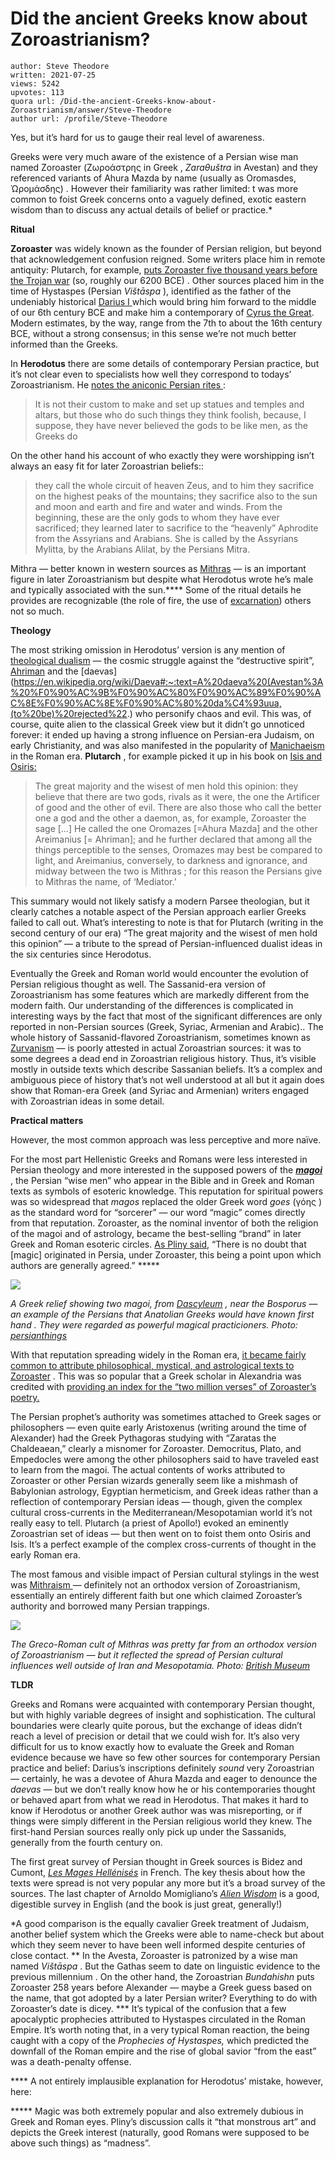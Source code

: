 # Did the ancient Greeks know about Zoroastrianism?

	author: Steve Theodore
	written: 2021-07-25
	views: 5242
	upvotes: 113
	quora url: /Did-the-ancient-Greeks-know-about-Zoroastrianism/answer/Steve-Theodore
	author url: /profile/Steve-Theodore


Yes, but it’s hard for us to gauge their real level of awareness.

Greeks were very much aware of the existence of a Persian wise man named Zoroaster (Ζωροάστρης in Greek , _Zaraθuštra_ in Avestan) and they referenced variants of Ahura Mazda by name (usually as Oromasdes, Ὠρομάσδης) . However their familiarity was rather limited: t was more common to foist Greek concerns onto a vaguely defined, exotic eastern wisdom than to discuss any actual details of belief or practice.*

__Ritual__ 

__Zoroaster__ was widely known as the founder of Persian religion, but beyond that acknowledgement confusion reigned. Some writers place him in remote antiquity: Plutarch, for example, [puts Zoroaster five thousand years before the Trojan war](http://www.perseus.tufts.edu/hopper/text?doc=Perseus%3Atext%3A2008.01.0239%3Asection%3D46) (so, roughly our 6200 BCE) . Other sources placed him in the time of Hystaspes (Persian _Vištāspa_ ), identified as the father of the undeniably historical [Darius I ](https://en.wikipedia.org/wiki/Darius_the_Great)which would bring him forward to the middle of our 6th century BCE and make him a contemporary of [Cyrus the Great](https://en.wikipedia.org/wiki/Cyrus_the_Great). Modern estimates, by the way, range from the 7th to about the 16th century BCE, without a strong consensus; in this sense we’re not much better informed than the Greeks.

In __Herodotus__ there are some details of contemporary Persian practice, but it’s not clear even to specialists how well they correspond to todays’ Zoroastrianism. He [notes the aniconic Persian rites ](http://www.perseus.tufts.edu/hopper/text?doc=Perseus%3Atext%3A1999.01.0126%3Abook%3D1%3Achapter%3D131):

> It is not their custom to make and set up statues and temples and altars, but those who do such things they think foolish, because, I suppose, they have never believed the gods to be like men, as the Greeks do

On the other hand his account of who exactly they were worshipping isn’t always an easy fit for later Zoroastrian beliefs::

> they call the whole circuit of heaven Zeus, and to him they sacrifice on the highest peaks of the mountains; they sacrifice also to the sun and moon and earth and fire and water and winds. From the beginning, these are the only gods to whom they have ever sacrificed; they learned later to sacrifice to the “heavenly” Aphrodite from the Assyrians and Arabians. She is called by the Assyrians Mylitta, by the Arabians Alilat, by the Persians Mitra.

Mithra — better known in western sources as [Mithras](https://www.tertullian.org/rpearse/mithras/display.php?page=main) — is an important figure in later Zoroastrianism but despite what Herodotus wrote he’s male and typically associated with the sun.**** Some of the ritual details he provides are recognizable (the role of fire, the use of [excarnation](https://en.wikipedia.org/wiki/Tower_of_Silence#:~:text=A%20dakhma%2C%20also%20known%20as,the%20soil%20with%20the%20corpses.)) others not so much.

__Theology__ 

The most striking omission in Herodotus’ version is any mention of [theological dualism](https://iranicaonline.org/articles/dualism) — the cosmic struggle against the “destructive spirit”, [Ahriman](https://en.wikipedia.org/wiki/Ahriman) and the [daevas](https://en.wikipedia.org/wiki/Daeva#:~:text=A%20daeva%20(Avestan%3A%20%F0%90%AC%9B%F0%90%AC%80%F0%90%AC%89%F0%90%AC%8E%F0%90%AC%8E%F0%90%AC%80%20da%C4%93uua,(to%20be)%20rejected%22.) who personify chaos and evil. This was, of course, quite alien to the classical Greek view but it didn’t go unnoticed forever: it ended up having a strong influence on Persian-era Judaism, on early Christianity, and was also manifested in the popularity of [Manichaeism ](https://en.wikipedia.org/wiki/Manichaeism)in the Roman era. __Plutarch__ , for example picked it up in his book on [Isis and Osiris:](http://www.perseus.tufts.edu/hopper/text?doc=Perseus%3Atext%3A2008.01.0239%3Asection%3D47)

> The great majority and the wisest of men hold this opinion: they believe that there are two gods, rivals as it were, the one the Artificer of good and the other of evil. There are also those who call the better one a god and the other a daemon, as, for example, Zoroaster the sage […] He called the one Oromazes [=Ahura Mazda] and the other Areimanius [= Ahriman]; and he further declared that among all the things perceptible to the senses, Oromazes may best be compared to light, and Areimanius, conversely, to darkness and ignorance, and midway between the two is Mithras ; for this reason the Persians give to Mithras the name, of ‘Mediator.’

This summary would not likely satisfy a modern Parsee theologian, but it clearly catches a notable aspect of the Persian approach earlier Greeks failed to call out. What’s interesting to note is that for Plutarch (writing in the second century of our era) “The great majority and the wisest of men hold this opinion” — a tribute to the spread of Persian-influenced dualist ideas in the six centuries since Herodotus.

Eventually the Greek and Roman world would encounter the evolution of Persian religious thought as well. The Sassanid-era version of Zoroastrianism has some features which are markedly different from the modern faith. Our understanding of the differences is complicated in interesting ways by the fact that most of the significant differences are only reported in non-Persian sources (Greek, Syriac, Armenian and Arabic).. The whole history of Sassanid-flavored Zoroastrianism, sometimes known as [Zurvanism](https://www.iranicaonline.org/articles/zurvanism) — is poorly attested in actual Zoroastrian sources: it was to some degrees a dead end in Zoroastrian religious history. Thus, it’s visible mostly in outside texts which describe Sassanian beliefs. It’s a complex and ambiguous piece of history that’s not well understood at all but it again does show that Roman-era Greek (and Syriac and Armenian) writers engaged with Zoroastrian ideas in some detail.

__Practical matters__ 

However, the most common approach was less perceptive and more naïve.

For the most part Hellenistic Greeks and Romans were less interested in Persian theology and more interested in the supposed powers of the ___[magoi](https://en.wikipedia.org/wiki/Magi)___ , the Persian “wise men” who appear in the Bible and in Greek and Roman texts as symbols of esoteric knowledge. This reputation for spiritual powers was so widespread that _magos_ replaced the older Greek word _goes_ (γόης ) as the standard word for “sorcerer” — our word “magic” comes directly from that reputation. Zoroaster, as the nominal inventor of both the religion of the magoi and of astrology, became the best-selling “brand” in later Greek and Roman esoteric circles. [As Pliny said](http://www.perseus.tufts.edu/hopper/text?doc=Perseus%3Atext%3A1999.02.0137%3Abook%3D30%3Achapter%3D2), “There is no doubt that [magic] originated in Persia, under Zoroaster, this being a point upon which authors are generally agreed.” *****

![](https://qph.fs.quoracdn.net/main-qimg-70959db419a255ca80647353f4d678a5)

_A Greek relief showing two magoi, from_ _[Dascyleum](https://en.wikipedia.org/wiki/Dascylium)_ _, near the Bosporus — an example of the Persians that Anatolian Greeks would have known first hand . They were regarded as powerful magical practicioners. Photo:_ _[persianthings](https://persianthings.wordpress.com/2013/02/16/magi/)_ 

With that reputation spreading widely in the Roman era, [it became fairly common to attribute philosophical, mystical, and astrological texts to Zoroaster](https://en.wikipedia.org/wiki/Zoroaster#In_classical_antiquity) . This was so popular that a Greek scholar in Alexandria was credited with [providing an index for the “two million verses” of Zoroaster’s poetry.](https://iranicaonline.org/articles/hermippus-of-smyrna)

The Persian prophet’s authority was sometimes attached to Greek sages or philosophers — even quite early Aristoxenus (writing around the time of Alexander) had the Greek Pythagoras studying with “Zaratas the Chaldeaean,” clearly a misnomer for Zoroaster. Democritus, Plato, and Empedocles were among the other philosophers said to have traveled east to learn from the magoi. The actual contents of works attributed to Zoroaster or other Persian wizards generally seem like a mishmash of Babylonian astrology, Egyptian hermeticism, and Greek ideas rather than a reflection of contemporary Persian ideas — though, given the complex cultural cross-currents in the Mediterranean/Mesopotamian world it’s not really easy to tell. Plutarch (a priest of Apollo!) evoked an eminently Zoroastrian set of ideas — but then went on to foist them onto Osiris and Isis. It’s a perfect example of the complex cross-currents of thought in the early Roman era.

The most famous and visible impact of Persian cultural stylings in the west was [Mithraism ](https://www.atlasobscura.com/articles/mithraic-mysteries)— definitely not an orthodox version of Zoroastrianism, essentially an entirely different faith but one which claimed Zoroaster’s authority and borrowed many Persian trappings.

![](https://qph.fs.quoracdn.net/main-qimg-a08bb088860d66558bc43b9710c6cb73)

_The Greco-Roman cult of Mithras was pretty far from an orthodox version of Zoroastrianism — but it reflected the spread of Persian cultural influences well outside of Iran and Mesopotamia. Photo:_ _[British Museum](https://www.britishmuseum.org/collection/object/G_1825-0613-1)_ 

__TLDR__ 

Greeks and Romans were acquainted with contemporary Persian thought, but with highly variable degrees of insight and sophistication. The cultural boundaries were clearly quite porous, but the exchange of ideas didn’t reach a level of precision or detail that we could wish for. It’s also very difficult for us to know exactly how to evaluate the Greek and Roman evidence because we have so few other sources for contemporary Persian practice and belief: Darius’s inscriptions definitely _sound_ very Zoroastrian — certainly, he was a devotee of Ahura Mazda and eager to denounce the _daevas —_ but we don’t really know how he or his contemporaries thought or behaved apart from what we read in Herodotus. That makes it hard to know if Herodotus or another Greek author was was misreporting, or if things were simply different in the Persian religious world they knew. The first-hand Persian sources really only pick up under the Sassanids, generally from the fourth century on.

The first great survey of Persian thought in Greek sources is Bidez and Cumont, _[Les Mages Hellénisés](https://www.amazon.com/Mages-Hell%C3%A9nis%C3%A9s-Zoroastre-tradition-Anciennes/dp/2251443312https://amzn.to/3BEFDiU)_  in French. The key thesis about how the texts were spread is not very popular any more but it’s a broad survey of the sources. The last chapter of Arnoldo Momigliano’s _[Alien Wisdom](https://www.amazon.com/Mages-Hell%C3%A9nis%C3%A9s-Zoroastre-tradition-Anciennes/dp/2251443312)_  is a good, digestible survey in English (and the book is just great, generally!)



*A good comparison is the equally cavalier Greek treatment of Judaism, another belief system which the Greeks were able to name-check but about which they seem never to have been well informed despite centuries of close contact. 
** In the Avesta, Zoroaster is patronized by a wise man named _Vištāspa_ . But the Gathas seem to date on linguistic evidence to the previous millennium . On the other hand, the Zoroastrian _Bundahishn_  puts Zoroaster 258 years before Alexander — maybe a Greek guess based on the name, that got adopted by a later Persian writer? Everything to do with Zoroaster’s date is dicey.
*** It’s typical of the confusion that a few apocalyptic prophecies attributed to Hystaspes circulated in the Roman Empire. It’s worth noting that, in a very typical Roman reaction, the being caught with a copy of the _Prophecies of Hystaspes,_ which predicted the downfall of the Roman empire and the rise of global savior “from the east” was a death-penalty offense.

**** A not entirely implausible explanation for Herodotus’ mistake, however, here:



***** Magic was both extremely popular and also extremely dubious in Greek and Roman eyes. Pliny’s discussion calls it “that monstrous art” and depicts the Greek interest (naturally, good Romans were supposed to be above such things) as “madness”.

